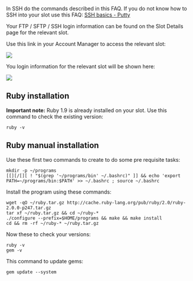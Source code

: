 
In SSH do the commands described in this FAQ. If you do not know how to SSH into your slot use this FAQ: [SSH basics - Putty](https://www.feralhosting.com/faq/view?question=12)

Your FTP / SFTP / SSH login information can be found on the Slot Details page for the relevant slot.

Use this link in your Account Manager to access the relevant slot:

![](https://raw.github.com/feralhosting/feralfilehosting/master/Feral%20Wiki/0%20Generic/slot_detail_link.png)

You login information for the relevant slot will be shown here:

![](https://raw.github.com/feralhosting/feralfilehosting/master/Feral%20Wiki/0%20Generic/slot_detail_ssh.png)

Ruby installation
---

**Important note:** Ruby 1.9 is already installed on your slot. Use this command to check the existing version:

~~~
ruby -v
~~~

Ruby manual installation
---

Use these first two commands to create to do some pre requisite tasks:

~~~
mkdir -p ~/programs
[[][/[][ ! "$(grep '~/programs/bin' ~/.bashrc)" ]] && echo 'export PATH=~/programs/bin:$PATH' >> ~/.bashrc ; source ~/.bashrc
~~~

Install the program using these commands:

~~~
wget -qO ~/ruby.tar.gz http://cache.ruby-lang.org/pub/ruby/2.0/ruby-2.0.0-p247.tar.gz
tar xf ~/ruby.tar.gz && cd ~/ruby-*
./configure --prefix=$HOME/programs && make && make install
cd && rm -rf ~/ruby-* ~/ruby.tar.gz
~~~

Now these to check your versions:

~~~
ruby -v
gem -v
~~~

This command to update gems:

~~~
gem update --system
~~~



